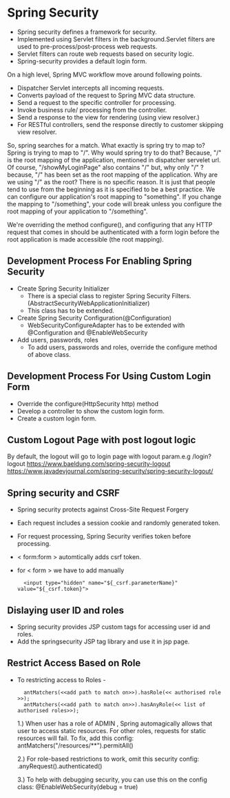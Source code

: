# Spring Security

- Spring security defines a framework for security.
- Implemented using Servlet filters in the background.Servlet filters are used to pre-process/post-process web requests.
- Servlet filters can route web requests based on security logic.
- Spring-security provides a default login form.

On a high level, Spring MVC workflow move around following points.

- Dispatcher Servlet intercepts all incoming requests.
- Converts payload of the request to Spring MVC data structure.
- Send a request to the specific controller for processing.
- Invoke business rule/ processing from the controller.
- Send a response to the view for rendering (using view resolver.)
- For RESTful controllers, send the response directly to customer skipping view resolver.

So, spring searches for a match. What exactly is spring try to map to? Spring is trying to map to "/". Why would spring try to do that? Because, "/" is the root mapping of the application, mentioned in dispatcher servelet url.
Of course, "/showMyLoginPage" also contains "/" but, why only "/" ? because, "/" has been set as the root mapping of the application.
Why are we using "/" as the root? There is no specific reason. It is just that people tend to use from the beginning as it is specified to be a best practice. We can configure our application's root mapping to "something".
If you change the mapping to "/something", your code will break unless you configure the root mapping of your application to "/something".

We're overriding the method configure(), and configuring that any HTTP request that comes in should be authenticated with a form login before the root application is made accessible (the root mapping).

## Development Process For Enabling Spring Security

- Create Spring Security Initializer
  - There is a special class to register Spring Security Filters. (AbstractSecurityWebApplicationInitializer)
  - This class has to be extended.
- Create Spring Security Configuration(@Configuration)
  - WebSecurityConfigureAdapter has to be extended with @Configuration and @EnableWebSecurity
- Add users, passwords, roles
  - To add users, passwords and roles, override the configure method of above class.

## Development Process For Using Custom Login Form

- Override the configure(HttpSecurity http) method
- Develop a controller to show the custom login form.
- Create a custom login form.

## Custom Logout Page with post logout logic

By default, the logout will go to login page with logout param.e.g /login?logout
https://www.baeldung.com/spring-security-logout
https://www.javadevjournal.com/spring-security/spring-security-logout/

## Spring security and CSRF

- Spring security protects against Cross-Site Request Forgery
- Each request includes a session cookie and randomly generated token.
- For request processing, Spring Security verifies token before processing.
- < form:form > automtically adds csrf token.
- for < form > we have to add manually

  ```
    <input type="hidden" name="${_csrf.parameterName}" value="${_csrf.token}">
  ```

## Dislaying user ID and roles

- Spring security provides JSP custom tags for accessing user id and roles.
- Add the springsecurity JSP tag library and use it in jsp page.

## Restrict Access Based on Role

- To restricting access to Roles -

  ```
    antMatchers(<<add path to match on>>).hasRole(<< authorised role >>);
    antMatchers(<<add path to match on>>).hasAnyRole(<< list of authorised roles>>);
  ```

  1.) When user has a role of ADMIN , Spring automagically allows that user to access static resources. For other roles, requests for static resources will fail. To fix, add this config: antMatchers("/resources/\*\*").permitAll()

  2.) For role-based restrictions to work, omit this security config: .anyRequest().authenticated()

  3.) To help with debugging security, you can use this on the config class: @EnableWebSecurity(debug = true)

